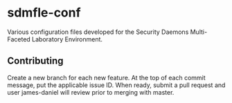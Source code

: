 # sdmfle-conf
Various configuration files developed for the Security Daemons Multi-Faceted Laboratory Environment.

## Contributing
Create a new branch for each new feature. At the top of each commit message, put the applicable issue ID. When ready, submit a pull request and user james-daniel will review prior to merging with master.
